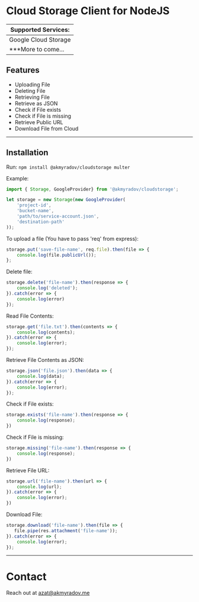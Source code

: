 # Cloud Storage Client for NodeJS


| Supported Services: |
| ----------- |
| Google Cloud Storage | 
| ***More to come...   | 

## Features

- Uploading File
- Deleting File
- Retrieving File
- Retrieve as JSON
- Check if File exists
- Check if File is missing
- Retrieve Public URL
- Download File from Cloud

---

## Installation

Run:
`
npm install @akmyradov/cloudstorage multer
`

Example:

```javascript
import { Storage, GoogleProvider} from '@akmyradov/cloudstorage';

let storage = new Storage(new GoogleProvider(
    'project-id',
    'bucket-name',
    'path/to/service-account.json',
    'destination-path'
));
```

To upload a file (You have to pass 'req' from express):
```javascript
storage.put('save-file-name', req.file).then(file => {
    console.log(file.publicUrl());
};
```

Delete file:
```javascript
storage.delete('file-name').then(response => {
    console.log('deleted');
}).catch(error => {
    console.log(error)
});
```

Read File Contents:
```javascript
storage.get('file.txt').then(contents => {
    console.log(contents);
}).catch(error => {
    console.log(error);
});
```

Retrieve File Contents as JSON:
```javascript
storage.json('file.json').then(data => {
    console.log(data);
}).catch(error => {
    console.log(error);
});
```

Check if File exists:
```javascript
storage.exists('file-name').then(response => {
    console.log(response);
})
```

Check if File is missing:
```javascript
storage.missing('file-name').then(response => {
    console.log(response);
})
```

Retrieve File URL:
```javascript
storage.url('file-name').then(url => {
    console.log(url);
}).catch(error => {
    console.log(error);
})
```

Download File:
```javascript
storage.download('file-name').then(file => {
   file.pipe(res.attachment('file-name'));
}).catch(error => {
    console.log(error);
});
```

---
# Contact
Reach out at azat@akmyradov.me